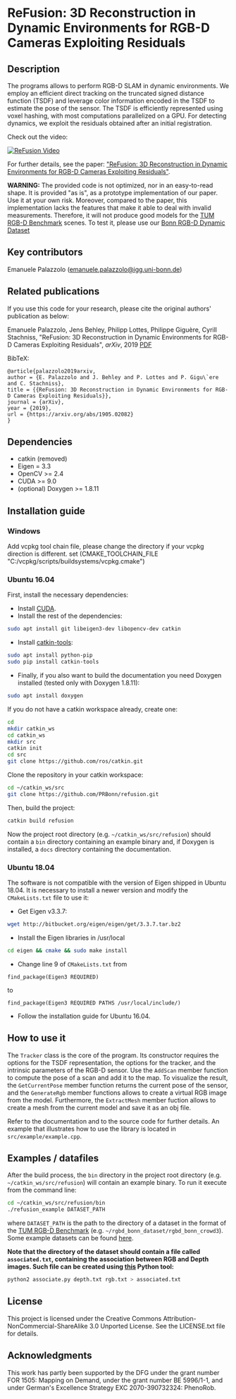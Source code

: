 # ReFusion: 3D Reconstruction in Dynamic Environments for RGB-D Cameras Exploiting Residuals

## Description

The programs allows to perform RGB-D SLAM in dynamic environments. We employ an efficient direct tracking on the truncated signed distance function (TSDF) and leverage color information encoded in the TSDF to estimate the pose of the sensor. The TSDF is efficiently represented using voxel hashing, with most computations parallelized on a GPU. For detecting dynamics, we exploit the residuals obtained after an initial registration.

Check out the video:

[![ReFusion Video](http://img.youtube.com/vi/1P9ZfIS5-p4/0.jpg)](https://www.youtube.com/watch?v=1P9ZfIS5-p4&feature=youtu.be "ReFusion Video")

For further details, see the paper: ["ReFusion: 3D Reconstruction in Dynamic Environments for RGB-D Cameras Exploiting Residuals"](https://arxiv.org/abs/1905.02082).

**WARNING:** The provided code is not optimized, nor in an easy-to-read shape. It is provided "as is", as a prototype implementation of our paper. Use it at your own risk. Moreover, compared to the paper, this implementation lacks the features that make it able to deal with invalid measurements. Therefore, it will not produce good models for the [TUM RGB-D Benchmark](https://vision.in.tum.de/data/datasets/rgbd-dataset) scenes. To test it, please use our [Bonn RGB-D Dynamic Dataset](http://www.ipb.uni-bonn.de/data/rgbd-dynamic-dataset/)

## Key contributors

Emanuele Palazzolo (emanuele.palazzolo@igg.uni-bonn.de)

## Related publications

If you use this code for your research, please cite the original authors' publication as below:

Emanuele Palazzolo, Jens Behley, Philipp Lottes, Philippe Giguère, Cyrill Stachniss, "ReFusion: 3D Reconstruction in Dynamic Environments for RGB-D Cameras Exploiting Residuals", _arXiv_, 2019 [PDF](https://arxiv.org/pdf/1905.02082.pdf)

BibTeX:
```
@article{palazzolo2019arxiv,
author = {E. Palazzolo and J. Behley and P. Lottes and P. Gigu\`ere and C. Stachniss},
title = {{ReFusion: 3D Reconstruction in Dynamic Environments for RGB-D Cameras Exploiting Residuals}},
journal = {arXiv},
year = {2019},
url = {https://arxiv.org/abs/1905.02082}
}
```

## Dependencies

* catkin (removed)
* Eigen = 3.3
* OpenCV >= 2.4
* CUDA >= 9.0
* (optional) Doxygen >= 1.8.11

## Installation guide
### Windows
Add vcpkg tool chain file, please change the directory if your vcpkg direction is different.
set (CMAKE_TOOLCHAIN_FILE "C:/vcpkg/scripts/buildsystems/vcpkg.cmake")

### Ubuntu 16.04

First, install the necessary dependencies:

* Install [CUDA](https://developer.nvidia.com/cuda-zone).
* Install the rest of the dependencies:
```bash
sudo apt install git libeigen3-dev libopencv-dev catkin
```
* Install [catkin-tools](https://catkin-tools.readthedocs.io/en/latest/):
```bash
sudo apt install python-pip
sudo pip install catkin-tools
```
* Finally, if you also want to build the documentation you need Doxygen installed (tested only with Doxygen 1.8.11):
```bash
sudo apt install doxygen
```

If you do not have a catkin workspace already, create one:
```bash
cd
mkdir catkin_ws
cd catkin_ws
mkdir src
catkin init
cd src
git clone https://github.com/ros/catkin.git
```
Clone the repository in your catkin workspace:
```bash
cd ~/catkin_ws/src
git clone https://github.com/PRBonn/refusion.git
```
Then, build the project:
```bash
catkin build refusion
```
Now the project root directory (e.g. `~/catkin_ws/src/refusion`) should contain a `bin` directory containing an example binary and, if Doxygen is installed, a `docs` directory containing the documentation.

### Ubuntu 18.04

The software is not compatible with the version of Eigen shipped in Ubuntu 18.04. It is necessary to install a newer version and modify the `CMakeLists.txt` file to use it:
* Get Eigen v3.3.7:
```bash
wget http://bitbucket.org/eigen/eigen/get/3.3.7.tar.bz2
```
* Install the Eigen libraries in /usr/local
```bash
cd eigen && cmake && sudo make install
```
* Change line 9 of `CMakeLists.txt` from
```
find_package(Eigen3 REQUIRED)
```
to
```
find_package(Eigen3 REQUIRED PATHS /usr/local/include/)
```
* Follow the installation guide for Ubuntu 16.04.

## How to use it

The `Tracker` class is the core of the program. Its constructor requires the options for the TSDF representation, the options for the tracker, and the intrinsic parameters of the RGB-D sensor. Use the `AddScan` member function to compute the pose of a scan and add it to the map. To visualize the result, the `GetCurrentPose` member function returns the current pose of the sensor, and the `GenerateRgb` member functions allows to create a virtual RGB image from the model. Furthermore, the `ExtractMesh` member fuction allows to create a mesh from the current model and save it as an obj file.

Refer to the documentation and to the source code for further details. An example that illustrates how to use the library is located in `src/example/example.cpp`.

## Examples / datafiles

After the build process, the `bin` directory in the project root directory (e.g. `~/catkin_ws/src/refusion`) will contain an example binary.
To run it execute from the command line:
```bash
cd ~/catkin_ws/src/refusion/bin
./refusion_example DATASET_PATH
```
where `DATASET_PATH` is the path to the directory of a dataset in the format of the [TUM RGB-D Benchmark](https://vision.in.tum.de/data/datasets/rgbd-dataset) (e.g. `~/rgbd_bonn_dataset/rgbd_bonn_crowd3`).
Some example datasets can be found [here](http://www.ipb.uni-bonn.de/data/rgbd-dynamic-dataset/).

**Note that the directory of the dataset should contain a file called `associated.txt`, containing the association between RGB and Depth images. Such file can be created using [this](https://svncvpr.in.tum.de/cvpr-ros-pkg/trunk/rgbd_benchmark/rgbd_benchmark_tools/src/rgbd_benchmark_tools/associate.py) Python tool:**
```bash
python2 associate.py depth.txt rgb.txt > associated.txt
```

## License

This project is licensed under the Creative Commons Attribution-NonCommercial-ShareAlike 3.0 Unported License. See the LICENSE.txt file for details.

## Acknowledgments

This work has partly been supported by the DFG under the grant number FOR 1505: Mapping on Demand, under the grant number BE 5996/1-1, and under German's Excellence Strategy EXC 2070-390732324: PhenoRob.
